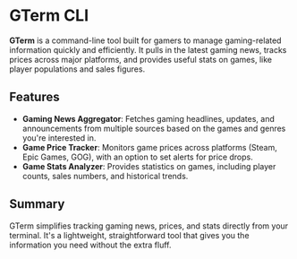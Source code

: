 # GTerm CLI

**GTerm** is a command-line tool built for gamers to manage gaming-related information quickly and efficiently. It pulls in the latest gaming news, tracks prices across major platforms, and provides useful stats on games, like player populations and sales figures.

## Features
- **Gaming News Aggregator**: Fetches gaming headlines, updates, and announcements from multiple sources based on the games and genres you're interested in.
- **Game Price Tracker**: Monitors game prices across platforms (Steam, Epic Games, GOG), with an option to set alerts for price drops.
- **Game Stats Analyzer**: Provides statistics on games, including player counts, sales numbers, and historical trends.

## Summary
GTerm simplifies tracking gaming news, prices, and stats directly from your terminal. It's a lightweight, straightforward tool that gives you the information you need without the extra fluff.
